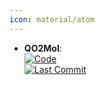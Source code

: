 ```yaml
---
icon: material/atom
---
```


- **QO2Mol**:   
	[![Code](https://img.shields.io/github/stars/saiscn/QO2Mol?style=for-the-badge&logo=github)](https://github.com/saiscn/QO2Mol/)  
	[![Last Commit](https://img.shields.io/github/last-commit/saiscn/QO2Mol?style=for-the-badge&logo=github)](https://github.com/saiscn/QO2Mol/)  
